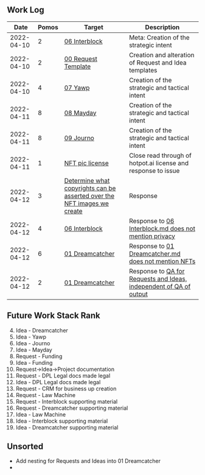 ## Work Log

| Date       | Pomos | Target                                          | Description                            |
| ---------- | -------------- | ----------------------------------------------- | -------------------------------------- |
| 2022-04-10 | 2            | [06 Interblock](../../Requests/06%20Interblock.md) | Meta: Creation of the strategic intent |
| 2022-04-10 | 2 | [00 Request Template](../../Requests/00%20Request%20Template.md) | Creation and alteration of Request and Idea templates|
| 2022-04-10 | 4 | [07 Yawp](../../Requests/07%20yawp.md) | Creation of the strategic and tactical intent |
| 2022-04-11 | 8            | [08 Mayday](../../Requests/08%20mayday.md) | Creation of the strategic and tactical intent |
| 2022-04-11 | 8            | [09 Journo](../../Requests/09%20Journo.md) | Creation of the strategic and tactical intent |
| 2022-04-11 | 1            | [NFT pic license](https://github.com/dreamcatcher-tech/dreamcatcher-tech.github.io/issues/18) | Close read through of hotpot.ai license and response to issue |
| 2022-04-12 | 3            | [Determine what copyrights can be asserted over the NFT images we create](../../../../../../issues/18) | Response |
| 2022-04-12 | 4            | [06 Interblock](../../Requests/06%20Interblock.md)  | Response to [06 Interblock.md does not mention privacy](../../../../../../issues/22)  |
| 2022-04-12 | 6            | [01 Dreamcatcher](../../Requests/01%20Dreamcatcher.md) | Response to [01 Dreamcatcher.md does not mention NFTs](../../../../../../issues/21) |
| 2022-04-12 | 2            | [01 Dreamcatcher](../../Requests/01%20Dreamcatcher.md) | Response to [QA for Requests and Ideas, independent of QA of output](../../../../../../issues/20) |





## Future Work Stack Rank

4. Idea - Dreamcatcher
5. Idea - Yawp
6. Idea - Journo
7. Idea - Mayday
5. Request - Funding
6. Idea - Funding
7. Request->Idea->Project documentation
8. Request - DPL Legal docs made legal
9. Idea - DPL Legal docs made legal
10. Request - CRM for business up creation
11. Request - Law Machine
12. Request - Interblock supporting material
13. Request - Dreamcatcher supporting material
14. Idea - Law Machine
15. Idea - Interblock supporting material
16. Idea - Dreamcatcher supporting material

## Unsorted
- Add nesting for Requests and Ideas into 01 Dreamcatcher
- 

